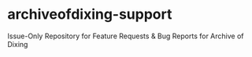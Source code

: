 # archiveofdixing-support
Issue-Only Repository for Feature Requests &amp; Bug Reports for Archive of Dixing
